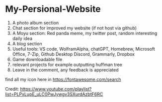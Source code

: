# My-Persional-Website

1. A photo album section
2. Chat section for improved my website (if not host via github)
3. A Moyu section: Red panda meme, my twitter post, random interesting daily idea
4. A blog section
5. Useful tools: VS code, WolframAlpha, chatGPT, Homebrew, Microsoft Office, 7-Zip, Github Desktop
Discord, Grammarly, Dropbox
6. Game downloadable file
7. relevant projects for example outputting huffman tree
8. Leave in the comment, any feedback is appreciated

find all my icon here in https://fontawesome.com/search


Credit: https://www.youtube.com/playlist?list=PLPxLupE_uLC0PwJywgv3SXurdAzbtF6RC